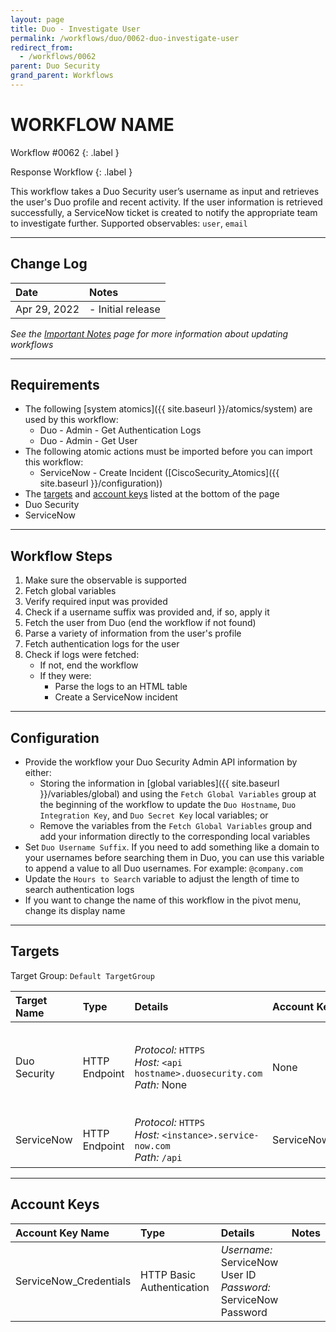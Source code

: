 ```yaml
---
layout: page
title: Duo - Investigate User
permalink: /workflows/duo/0062-duo-investigate-user
redirect_from:
  - /workflows/0062
parent: Duo Security
grand_parent: Workflows
---
```


# WORKFLOW NAME
<div markdown="1">
Workflow #0062
{: .label }

Response Workflow
{: .label }
</div>

This workflow takes a Duo Security user’s username as input and retrieves the user's Duo profile and recent activity. If the user information is retrieved successfully, a ServiceNow ticket is created to notify the appropriate team to investigate further. Supported observables: `user`, `email`

---

## Change Log

| Date | Notes |
|:-----|:------|
| Apr 29, 2022 | - Initial release |

_See the [Important Notes](/sxo-05-security-workflows/notes) page for more information about updating workflows_

---

## Requirements
* The following [system atomics]({{ site.baseurl }}/atomics/system) are used by this workflow:
    * Duo - Admin - Get Authentication Logs
    * Duo - Admin - Get User
* The following atomic actions must be imported before you can import this workflow:
	* ServiceNow - Create Incident ([CiscoSecurity_Atomics]({{ site.baseurl }}/configuration))
* The [targets](#targets) and [account keys](#account-keys) listed at the bottom of the page
* Duo Security
* ServiceNow

---

## Workflow Steps
1. Make sure the observable is supported
1. Fetch global variables
1. Verify required input was provided
1. Check if a username suffix was provided and, if so, apply it
1. Fetch the user from Duo (end the workflow if not found)
1. Parse a variety of information from the user's profile
1. Fetch authentication logs for the user
1. Check if logs were fetched:
    * If not, end the workflow
    * If they were:
        * Parse the logs to an HTML table
        * Create a ServiceNow incident

---

## Configuration
* Provide the workflow your Duo Security Admin API information by either:
	* Storing the information in [global variables]({{ site.baseurl }}/variables/global) and using the `Fetch Global Variables` group at the beginning of the workflow to update the `Duo Hostname`, `Duo Integration Key`, and `Duo Secret Key` local variables; or
	* Remove the variables from the `Fetch Global Variables` group and add your information directly to the corresponding local variables
* Set `Duo Username Suffix`. If you need to add something like a domain to your usernames before searching them in Duo, you can use this variable to append a value to all Duo usernames. For example: `@company.com`
* Update the `Hours to Search` variable to adjust the length of time to search authentication logs
* If you want to change the name of this workflow in the pivot menu, change its display name

---

## Targets
Target Group: `Default TargetGroup`

| Target Name | Type | Details | Account Keys | Notes |
|:------------|:-----|:--------|:-------------|:------|
| Duo Security | HTTP Endpoint | _Protocol:_ `HTTPS`<br />_Host:_ `<api hostname>.duosecurity.com`<br />_Path:_ None | None | Be sure to use the API Hostname from your Duo integration |
| ServiceNow | HTTP Endpoint | _Protocol:_ `HTTPS`<br />_Host:_ `<instance>.service-now.com`<br />_Path:_ `/api` | ServiceNow_Credentials | Be sure to use your instance URL |

---

## Account Keys

| Account Key Name | Type | Details | Notes |
|:-----------------|:-----|:--------|:------|
| ServiceNow_Credentials | HTTP Basic Authentication | _Username:_ ServiceNow User ID<br />_Password:_ ServiceNow Password | |

